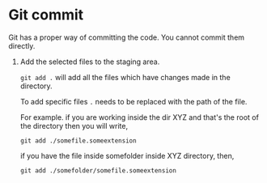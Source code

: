 # Git commit

Git has a proper way of committing the code. You cannot commit them directly. 

1. Add the selected files to the staging area.
   
   `git add .` will add all the files which have changes made in the directory.

   To add specific files `.` needs to be replaced with the path of the file.

   For example. if you are working inside the dir XYZ and that's the root of the directory then you will write,

   ```
   git add ./somefile.someextension
   ```

   if you have the file inside somefolder inside XYZ directory, then,

   ```
   git add ./somefolder/somefile.someextension
   ```
   
